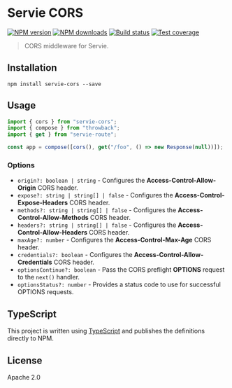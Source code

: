 # Servie CORS

[![NPM version](https://img.shields.io/npm/v/servie-cors.svg?style=flat)](https://npmjs.org/package/servie-cors)
[![NPM downloads](https://img.shields.io/npm/dm/servie-cors.svg?style=flat)](https://npmjs.org/package/servie-cors)
[![Build status](https://img.shields.io/travis/serviejs/servie-cors.svg?style=flat)](https://travis-ci.org/serviejs/servie-cors)
[![Test coverage](https://img.shields.io/coveralls/serviejs/servie-cors.svg?style=flat)](https://coveralls.io/r/serviejs/servie-cors?branch=master)

> CORS middleware for Servie.

## Installation

```
npm install servie-cors --save
```

## Usage

```ts
import { cors } from "servie-cors";
import { compose } from "throwback";
import { get } from "servie-route";

const app = compose([cors(), get("/foo", () => new Response(null))]);
```

### Options

- `origin?: boolean | string` - Configures the **Access-Control-Allow-Origin** CORS header.
- `expose?: string | string[] | false` - Configures the **Access-Control-Expose-Headers** CORS header.
- `methods?: string | string[] | false` - Configures the **Access-Control-Allow-Methods** CORS header.
- `headers?: string | string[] | false` - Configures the **Access-Control-Allow-Headers** CORS header.
- `maxAge?: number` - Configures the **Access-Control-Max-Age** CORS header.
- `credentials?: boolean` - Configures the **Access-Control-Allow-Credentials** CORS header.
- `optionsContinue?: boolean` - Pass the CORS preflight **OPTIONS** request to the `next()` handler.
- `optionsStatus?: number` - Provides a status code to use for successful OPTIONS requests.

## TypeScript

This project is written using [TypeScript](https://github.com/Microsoft/TypeScript) and publishes the definitions directly to NPM.

## License

Apache 2.0
